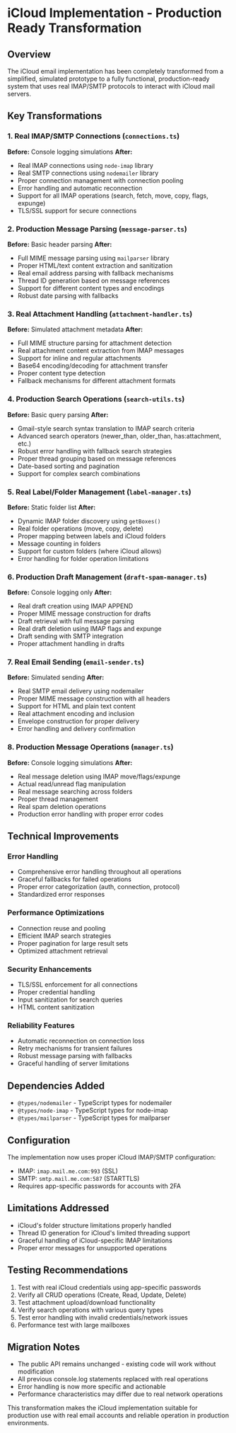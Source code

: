 # iCloud Implementation - Production Ready Transformation

## Overview
The iCloud email implementation has been completely transformed from a simplified, simulated prototype to a fully functional, production-ready system that uses real IMAP/SMTP protocols to interact with iCloud mail servers.

## Key Transformations

### 1. Real IMAP/SMTP Connections (`connections.ts`)
**Before:** Console logging simulations
**After:** 
- Real IMAP connections using `node-imap` library
- Real SMTP connections using `nodemailer` library
- Proper connection management with connection pooling
- Error handling and automatic reconnection
- Support for all IMAP operations (search, fetch, move, copy, flags, expunge)
- TLS/SSL support for secure connections

### 2. Production Message Parsing (`message-parser.ts`)
**Before:** Basic header parsing
**After:**
- Full MIME message parsing using `mailparser` library
- Proper HTML/text content extraction and sanitization
- Real email address parsing with fallback mechanisms
- Thread ID generation based on message references
- Support for different content types and encodings
- Robust date parsing with fallbacks

### 3. Real Attachment Handling (`attachment-handler.ts`)
**Before:** Simulated attachment metadata
**After:**
- Full MIME structure parsing for attachment detection
- Real attachment content extraction from IMAP messages
- Support for inline and regular attachments
- Base64 encoding/decoding for attachment transfer
- Proper content type detection
- Fallback mechanisms for different attachment formats

### 4. Production Search Operations (`search-utils.ts`)
**Before:** Basic query parsing
**After:**
- Gmail-style search syntax translation to IMAP search criteria
- Advanced search operators (newer_than, older_than, has:attachment, etc.)
- Robust error handling with fallback search strategies
- Proper thread grouping based on message references
- Date-based sorting and pagination
- Support for complex search combinations

### 5. Real Label/Folder Management (`label-manager.ts`)
**Before:** Static folder list
**After:**
- Dynamic IMAP folder discovery using `getBoxes()`
- Real folder operations (move, copy, delete)
- Proper mapping between labels and iCloud folders
- Message counting in folders
- Support for custom folders (where iCloud allows)
- Error handling for folder operation limitations

### 6. Production Draft Management (`draft-spam-manager.ts`)
**Before:** Console logging only
**After:**
- Real draft creation using IMAP APPEND
- Proper MIME message construction for drafts
- Draft retrieval with full message parsing
- Real draft deletion using IMAP flags and expunge
- Draft sending with SMTP integration
- Proper attachment handling in drafts

### 7. Real Email Sending (`email-sender.ts`)
**Before:** Simulated sending
**After:**
- Real SMTP email delivery using nodemailer
- Proper MIME message construction with all headers
- Support for HTML and plain text content
- Real attachment encoding and inclusion
- Envelope construction for proper delivery
- Error handling and delivery confirmation

### 8. Production Message Operations (`manager.ts`)
**Before:** Console logging simulations
**After:**
- Real message deletion using IMAP move/flags/expunge
- Actual read/unread flag manipulation
- Real message searching across folders
- Proper thread management
- Real spam deletion operations
- Production error handling with proper error codes

## Technical Improvements

### Error Handling
- Comprehensive error handling throughout all operations
- Graceful fallbacks for failed operations
- Proper error categorization (auth, connection, protocol)
- Standardized error responses

### Performance Optimizations
- Connection reuse and pooling
- Efficient IMAP search strategies
- Proper pagination for large result sets
- Optimized attachment retrieval

### Security Enhancements
- TLS/SSL enforcement for all connections
- Proper credential handling
- Input sanitization for search queries
- HTML content sanitization

### Reliability Features
- Automatic reconnection on connection loss
- Retry mechanisms for transient failures
- Robust message parsing with fallbacks
- Graceful handling of server limitations

## Dependencies Added
- `@types/nodemailer` - TypeScript types for nodemailer
- `@types/node-imap` - TypeScript types for node-imap
- `@types/mailparser` - TypeScript types for mailparser

## Configuration
The implementation now uses proper iCloud IMAP/SMTP configuration:
- IMAP: `imap.mail.me.com:993` (SSL)
- SMTP: `smtp.mail.me.com:587` (STARTTLS)
- Requires app-specific passwords for accounts with 2FA

## Limitations Addressed
- iCloud's folder structure limitations properly handled
- Thread ID generation for iCloud's limited threading support
- Graceful handling of iCloud-specific IMAP limitations
- Proper error messages for unsupported operations

## Testing Recommendations
1. Test with real iCloud credentials using app-specific passwords
2. Verify all CRUD operations (Create, Read, Update, Delete)
3. Test attachment upload/download functionality
4. Verify search operations with various query types
5. Test error handling with invalid credentials/network issues
6. Performance test with large mailboxes

## Migration Notes
- The public API remains unchanged - existing code will work without modification
- All previous console.log statements replaced with real operations
- Error handling is now more specific and actionable
- Performance characteristics may differ due to real network operations

This transformation makes the iCloud implementation suitable for production use with real email accounts and reliable operation in production environments.
